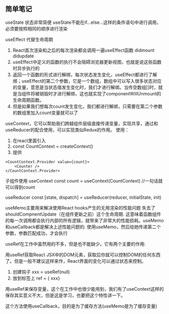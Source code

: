 ## 简单笔记

useState 状态非常简便
useState不能在if...else...这样的条件语句中进行调用，必须要按照相同的顺序进行渲染


useEffect  代替生命周期
1. React首次渲染和之后的每次渲染都会调用一遍useEffect函数 didmount didupdate
2. useEffect中定义的函数的执行不会阻碍浏览器更新视图，也就是说这些函数时异步执行的
3. 返回一个函数的形式进行解绑，每次状态发生变化，useEffect都进行了解绑；useEffect的第二个参数，它是一个数组，数组中可以写入很多状态对应的变量，意思是当状态值发生变化时，我们才进行解绑。当传空数组[]时，就是当组件将被销毁时才进行解绑，这也就实现了componentWillUnmount的生命周期函数。
4. 但是如果我们想每次count发生变化，我们都进行解绑，只需要在第二个参数的数组里加入count变量就可以了


useContext，它可以帮助我们跨越组件层级直接传递变量，实现共享，通过和useReducer的配合使用，可以实现类似Redux的作用。
使用： 
1. 在react里面引入
2. const CountContext = createContext()
3. 提供
```
<CountContext.Provider value={count}>
    <Counter />            
</CountContext.Provider>
```
子组件使用 useContext
const count = useContext(CountContext)  //一句话就可以得到count

useReducer
const [state, dispatch] = useReducer(reducer, initialState, init)


useMemo主要用来解决使用React hooks产生的无用渲染的性能问题
失去了shouldCompnentUpdate（在组件更新之前）这个生命周期.
这意味着函数组件的每一次调用都会执行内部的所有逻辑，就带来了非常大的性能损耗。useMemo和useCallback都是解决上述性能问题的.
使用useMemo，然后给她传递第二个参数，参数匹配成功，才会执行


useRef在工作中虽然用的不多，但是也不能缺少。它有两个主要的作用:

用useRef获取React JSX中的DOM元素，获取后你就可以控制DOM的任何东西了。但是一般不建议这样来作，React界面的变化可以通过状态来控制。
1. 创建钩子  xxx = useRef(null)
2. 放到标签上  ref = { xxx}

用useRef来保存变量，这个在工作中也很少能用到，我们有了useContext这样的保存其实意义不大，但是这是学习，也要把这个特性讲一下。

这个方法使用useCallback，目的是为了缓存方法(useMemo是为了缓存变量)
